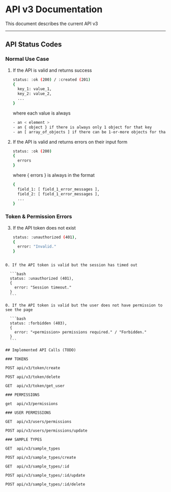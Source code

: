 # API v3 Documentation

This document describes the current API v3

---

## API Status Codes

### Normal Use Case

1. If the API is valid and returns success

    ```bash
    status: :ok (200) / :created (201)
    {
      key_1: value_1,
      key_2: value_2,
      ...
    }
    ```
    where each value is always
    ```bash
    - an < element >
    - an { object } if there is always only 1 object for that key
    - an [ array_of_objects ] if there can be 1-or-more objects for that key
    ```

0. If the API is valid and returns errors on their input form

    ```bash
    status: :ok (200)
    {
      errors
    }
    ```
    where { errors } is always in the format
    ```bash
    {
      field_1: [ field_1_error_messages ],
      field_2: [ field_1_error_messages ],
      ...
    }
    ```

### Token & Permission Errors

3. If the API token does not exist

    ```bash
    status: :unauthorized (401),
    {
      error: "Invalid."
    }
  ```

0. If the API token is valid but the session has timed out

    ```bash
    status: :unauthorized (401),
    {
      error: "Session timeout."
    }
    ```

0. If the API token is valid but the user does not have permission to see the page

    ```bash
    status: :forbidden (403),
    {
      error: "<permission> permissions required." / "Forbidden."
    }
    ```

## Implemented API Calls (TODO)

  ### TOKENS

  POST api/v3/token/create

  POST api/v3/token/delete

  GET  api/v3/token/get_user

  ### PERMISSIONS

  get  api/v3/permissions

  ### USER PERMISSIONS

  GET  api/v3/users/permissions

  POST api/v3/users/permissions/update

  ### SAMPLE TYPES

  GET  api/v3/sample_types

  POST api/v3/sample_types/create

  GET  api/v3/sample_types/:id

  POST api/v3/sample_types/:id/update

  POST api/v3/sample_types/:id/delete
